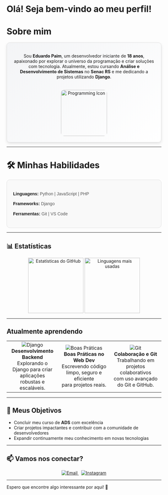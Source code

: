 # Olá! Seja bem-vindo ao meu perfil!

# Sobre mim
<div align="center" style="background: linear-gradient(135deg, #f3f4f6, #ffffff); padding: 20px; border-radius: 10px; border: 1px solid #ddd; box-shadow: 0 4px 10px rgba(0, 0, 0, 0.1);">


<p>
  Sou <strong>Eduardo Paim</strong>, um desenvolvedor iniciante de <strong>18 anos</strong>, apaixonado por explorar o universo da programação e criar soluções com tecnologia.  
  Atualmente, estou cursando <strong>Análise e Desenvolvimento de Sistemas</strong> no <strong>Senac RS</strong> e me dedicando a projetos utilizando <strong>Django</strong>.
</p>

<img src="https://cdn-icons-png.flaticon.com/512/1055/1055687.png" width="150px" alt="Programming Icon" style="margin-top: 20px; border-radius: 10px;">

</div>


---

# 🛠️ Minhas Habilidades

<link href="https://cdnjs.cloudflare.com/ajax/libs/font-awesome/6.0.0-beta3/css/all.min.css" rel="stylesheet">

<section style="font-family: Arial, sans-serif; line-height: 1.6; background-color: #f9f9f9; padding: 20px; border-radius: 10px; border: 1px solid #ddd;">
  <ul style="list-style: none; padding: 0;">
    <li style="margin-bottom: 10px;">
      <strong><i class="fas fa-code"></i> Linguagens:</strong>
      <span style="color: #555;">Python | JavaScript | PHP</span>
    </li>
    <li style="margin-bottom: 10px;">
      <strong><i class="fas fa-cubes"></i> Frameworks:</strong>
      <span style="color: #555;">Django</span>
    </li>
    <li style="margin-bottom: 10px;">
      <strong><i class="fas fa-tools"></i> Ferramentas:</strong>
      <span style="color: #555;">Git | VS Code</span>
    </li>
  </ul>
</section>

---

## 📊 Estatísticas
<div align="center">
  <img height="180em" src="https://github-readme-stats.vercel.app/api?username=Edu-2de&show_icons=true&theme=github_dark&include_all_commits=true&count_private=true" alt="Estatísticas do GitHub" />
  <img height="180em" src="https://github-readme-stats.vercel.app/api/top-langs/?username=Edu-2de&layout=compact&theme=github_dark" alt="Linguagens mais usadas" />
</div>

---

## Atualmente aprendendo
<div align="center">
  <table>
    <tr>
      <td align="center" width="33%">
        <img src="https://img.icons8.com/color/48/000000/django.png" alt="Django"/><br>
        <strong>Desenvolvimento Backend</strong><br>
        Explorando o Django para criar aplicações<br>
        robustas e escaláveis.
      </td>
      <td align="center" width="33%">
        <img src="https://img.icons8.com/color/48/000000/checklist.png" alt="Boas Práticas"/><br>
        <strong>Boas Práticas no Web Dev</strong><br>
        Escrevendo código limpo, seguro e eficiente<br>
        para projetos reais.
      </td>
      <td align="center" width="33%">
        <img src="https://img.icons8.com/color/48/000000/git.png" alt="Git"/><br>
        <strong>Colaboração e Git</strong><br>
        Trabalhando em projetos colaborativos<br>
        com uso avançado do Git e GitHub.
      </td>
    </tr>
  </table>
</div>

---

## 🎯 Meus Objetivos
- Concluir meu curso de **ADS** com excelência  
- Criar projetos impactantes e contribuir com a comunidade de desenvolvedores  
- Expandir continuamente meu conhecimento em novas tecnologias  

---

## 📫 Vamos nos conectar?
<div align="center">
  <a href="mailto:edupaim1712@gmail.com">
    <img src="https://img.shields.io/badge/Email-D14836?style=for-the-badge&logo=gmail&logoColor=white" alt="Email">
  </a>
  &nbsp;
  <a href="https://www.instagram.com/edu.2de/">
    <img src="https://img.shields.io/badge/Instagram-E4405F?style=for-the-badge&logo=instagram&logoColor=white" alt="Instagram">
  </a>
</div>

---

Espero que encontre algo interessante por aqui! 🚀
